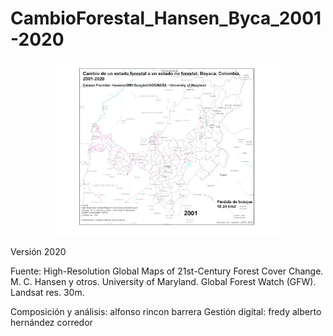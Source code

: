 # CambioForestal_Hansen_Byca_2001-2020

<p align="center">
  <img width="360" src="/Animacion_gif/Hansen_Cambio_ForestalNoForestal_Boyaca_2001-2020.gif">
</p>

Versión  2020

Fuente: 
High-Resolution Global Maps of 21st-Century Forest Cover
Change.  M. C. Hansen y otros.   University of Maryland.
Global Forest Watch (GFW).
Landsat res. 30m.

Composición y análisis: alfonso rincon barrera
Gestión digital: fredy alberto hernández corredor
